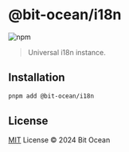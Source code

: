 # @bit-ocean/i18n

![npm](https://img.shields.io/npm/v/@bit-ocean/i18n?logo=typescript&label=i18n)

> Universal i18n instance.

## Installation

```bash
pnpm add @bit-ocean/i18n
```

## License

[MIT](/LICENSE) License &copy; 2024 Bit Ocean

